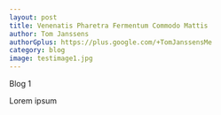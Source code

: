 ```yaml
---
layout: post
title: Venenatis Pharetra Fermentum Commodo Mattis
author: Tom Janssens
authorGplus: https://plus.google.com/+TomJanssensMe
category: blog
image: testimage1.jpg
---
```


Blog 1

<!--more-->

Lorem ipsum
